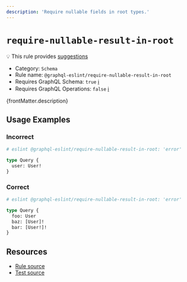 ```yaml
---
description: 'Require nullable fields in root types.'
---
```


# `require-nullable-result-in-root`

💡 This rule provides
[suggestions](https://eslint.org/docs/developer-guide/working-with-rules#providing-suggestions)

- Category: `Schema`
- Rule name: `@graphql-eslint/require-nullable-result-in-root`
- Requires GraphQL Schema: `true`
  [ℹ️](/docs/getting-started#extended-linting-rules-with-graphql-schema)
- Requires GraphQL Operations: `false`
  [ℹ️](/docs/getting-started#extended-linting-rules-with-siblings-operations)

{frontMatter.description}

## Usage Examples

### Incorrect

```graphql
# eslint @graphql-eslint/require-nullable-result-in-root: 'error'

type Query {
  user: User!
}
```

### Correct

```graphql
# eslint @graphql-eslint/require-nullable-result-in-root: 'error'

type Query {
  foo: User
  baz: [User]!
  bar: [User!]!
}
```

## Resources

- [Rule source](https://github.com/B2o5T/graphql-eslint/tree/master/packages/plugin/src/rules/require-nullable-result-in-root.ts)
- [Test source](https://github.com/B2o5T/graphql-eslint/tree/master/packages/plugin/__tests__/require-nullable-result-in-root.spec.ts)
